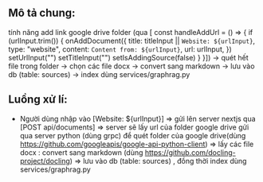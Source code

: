 ## Mô tả chung:
tính năng add link google drive folder (qua [  const handleAddUrl = () => {
    if (urlInput.trim()) {
      onAddDocument({
        title: titleInput || `Website: ${urlInput}`,
        type: "website",
        content: `Content from: ${urlInput}`,
        url: urlInput,
      })
      setUrlInput("")
      setTitleInput("")
      setIsAddingSource(false)
    }
  }])
-> quét hết file trong folder -> chọn các file docx -> 
convert sang markdown -> lưu vào db (table: sources) -> index dùng services/graphrag.py

## Luồng xử lí:
- Người dùng nhập vào [Website: ${urlInput}] => gửi lên server nextjs 
qua [POST api/documents] => server sẽ lấy url của folder google drive
gửi qua server python (dùng grpc) để quét folder của google drive(dùng https://github.com/googleapis/google-api-python-client) => lấy các file docx : convert sang markdown (dùng https://github.com/docling-project/docling) => lưu vào db (table: sources) , đồng thời index dùng services/graphrag.py